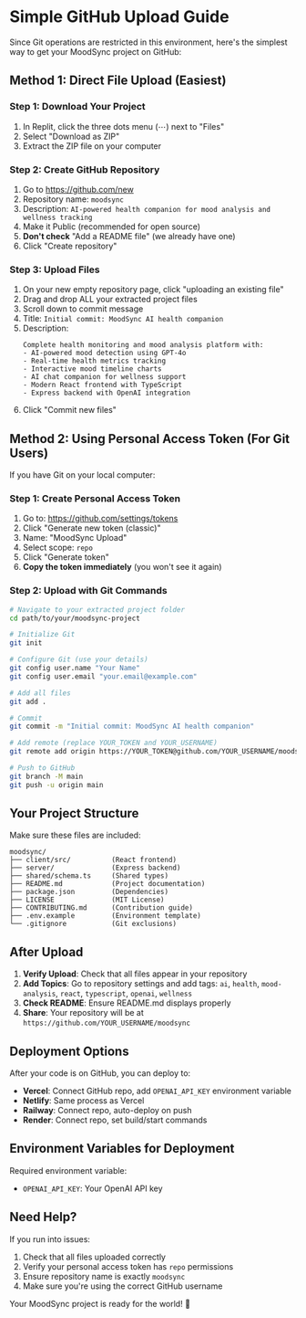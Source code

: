 # Simple GitHub Upload Guide

Since Git operations are restricted in this environment, here's the simplest way to get your MoodSync project on GitHub:

## Method 1: Direct File Upload (Easiest)

### Step 1: Download Your Project
1. In Replit, click the three dots menu (⋯) next to "Files"
2. Select "Download as ZIP" 
3. Extract the ZIP file on your computer

### Step 2: Create GitHub Repository
1. Go to https://github.com/new
2. Repository name: `moodsync`
3. Description: `AI-powered health companion for mood analysis and wellness tracking`
4. Make it Public (recommended for open source)
5. **Don't check** "Add a README file" (we already have one)
6. Click "Create repository"

### Step 3: Upload Files
1. On your new empty repository page, click "uploading an existing file"
2. Drag and drop ALL your extracted project files
3. Scroll down to commit message
4. Title: `Initial commit: MoodSync AI health companion`
5. Description:
   ```
   Complete health monitoring and mood analysis platform with:
   - AI-powered mood detection using GPT-4o
   - Real-time health metrics tracking
   - Interactive mood timeline charts
   - AI chat companion for wellness support
   - Modern React frontend with TypeScript
   - Express backend with OpenAI integration
   ```
6. Click "Commit new files"

## Method 2: Using Personal Access Token (For Git Users)

If you have Git on your local computer:

### Step 1: Create Personal Access Token
1. Go to: https://github.com/settings/tokens
2. Click "Generate new token (classic)"
3. Name: "MoodSync Upload"
4. Select scope: `repo`
5. Click "Generate token"
6. **Copy the token immediately** (you won't see it again)

### Step 2: Upload with Git Commands
```bash
# Navigate to your extracted project folder
cd path/to/your/moodsync-project

# Initialize Git
git init

# Configure Git (use your details)
git config user.name "Your Name"
git config user.email "your.email@example.com"

# Add all files
git add .

# Commit
git commit -m "Initial commit: MoodSync AI health companion"

# Add remote (replace YOUR_TOKEN and YOUR_USERNAME)
git remote add origin https://YOUR_TOKEN@github.com/YOUR_USERNAME/moodsync.git

# Push to GitHub
git branch -M main
git push -u origin main
```

## Your Project Structure

Make sure these files are included:
```
moodsync/
├── client/src/          (React frontend)
├── server/              (Express backend)
├── shared/schema.ts     (Shared types)
├── README.md            (Project documentation)
├── package.json         (Dependencies)
├── LICENSE              (MIT License)
├── CONTRIBUTING.md      (Contribution guide)
├── .env.example         (Environment template)
└── .gitignore           (Git exclusions)
```

## After Upload

1. **Verify Upload**: Check that all files appear in your repository
2. **Add Topics**: Go to repository settings and add tags: `ai`, `health`, `mood-analysis`, `react`, `typescript`, `openai`, `wellness`
3. **Check README**: Ensure README.md displays properly
4. **Share**: Your repository will be at `https://github.com/YOUR_USERNAME/moodsync`

## Deployment Options

After your code is on GitHub, you can deploy to:

- **Vercel**: Connect GitHub repo, add `OPENAI_API_KEY` environment variable
- **Netlify**: Same process as Vercel
- **Railway**: Connect repo, auto-deploy on push
- **Render**: Connect repo, set build/start commands

## Environment Variables for Deployment

Required environment variable:
- `OPENAI_API_KEY`: Your OpenAI API key

## Need Help?

If you run into issues:
1. Check that all files uploaded correctly
2. Verify your personal access token has `repo` permissions
3. Ensure repository name is exactly `moodsync`
4. Make sure you're using the correct GitHub username

Your MoodSync project is ready for the world! 🚀